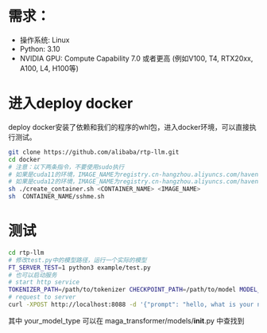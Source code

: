 
# 需求：
* 操作系统: Linux
* Python: 3.10
* NVIDIA GPU: Compute Capability 7.0 或者更高 (例如V100, T4, RTX20xx, A100, L4, H100等)

# 进入deploy docker
deploy docker安装了依赖和我们的程序的whl包，进入docker环境，可以直接执行测试。
```bash
git clone https://github.com/alibaba/rtp-llm.git
cd docker
# 注意：以下两条指令，不要使用sudo执行
# 如果是cuda11的环境，IMAGE_NAME为registry.cn-hangzhou.aliyuncs.com/havenask/rtp_llm:deploy_image_cuda11
# 如果是cuda12的环境，IMAGE_NAME为registry.cn-hangzhou.aliyuncs.com/havenask/rtp_llm:deploy_image_cuda12
sh ./create_container.sh <CONTAINER_NAME> <IMAGE_NAME>
sh  CONTAINER_NAME/sshme.sh
```

# 测试
```bash
cd rtp-llm
# 修改test.py中的模型路径，运行一个实际的模型
FT_SERVER_TEST=1 python3 example/test.py
# 也可以启动服务
# start http service
TOKENIZER_PATH=/path/to/tokenizer CHECKPOINT_PATH=/path/to/model MODEL_TYPE=your_model_type FT_SERVER_TEST=1 python3 -m maga_transformer.start_server
# request to server
curl -XPOST http://localhost:8088 -d '{"prompt": "hello, what is your name", "generate_config": {"max_new_tokens": 1000}}'
```
其中 your_model_type 可以在 maga_transformer/models/__init__.py 中查找到
